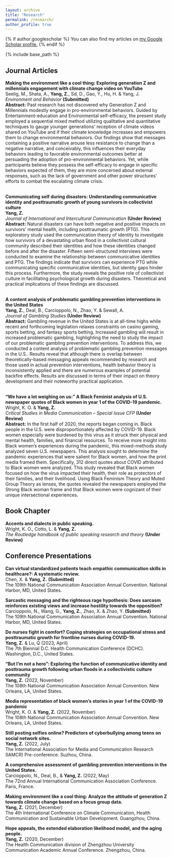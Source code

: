 ```yaml
---
layout: archive
title: "Research"
permalink: /research/
author_profile: true
---
```


{% if author.googlescholar %}
  You can also find my articles on <u><a href="{{author.googlescholar}}">my Google Scholar profile</a>.</u>
{% endif %}

{% include base_path %}

Journal Articles
------
<strong>Making the environment like a cool thing: Exploring generation Z and millennials engagement with climate change video on YouTube</strong>
<br>Seelig, M., Shata, A., **Yang, Z.**, Sd, D., Gao, Y., Hu, H. & Yang, J.<br>
<i>Environment and Behavior</i> <b>(Submitted)</b>
<br> <strong>Abstract:</strong> Past research has not discovered why Generation Z and Millennials modestly engage in pro-environmental behaviors. Guided by Entertainment-education and Environmental self-efficacy, the present study employed a sequential mixed method utilizing qualitative and quantitative techniques to gauge younger generations' reception of climate videos shared on YouTube and if their climate knowledge increases and empowers them to change environmental behaviors. Our findings show that messages containing a positive narrative arouse less resistance to change than a negative narrative, and conceivably, this influences their everyday behaviors leading to favorable environmental outcomes better at persuading the adoption of pro-environmental behaviors. Yet, while participants believe they possess the self-efficacy to engage in specific behaviors expected of them, they are more concerned about external responses, such as the lack of government and other power structures' efforts to combat the escalating climate crisis.<br>

<br><strong>Communicating self during disasters: Understanding communicative identity and posttraumatic growth of young survivors in collectivist culture</strong><br>**Yang, Z.**<br>
<i>Journal of International and Intercultural Communication</i> <b>(Under Review)</b>
<br> <strong>Abstract:</strong> Natural disasters can have both negative and positive impacts on survivors’ mental health, including posttraumatic growth (PTG). This exploratory study used the communication theory of identity to investigate how survivors of a devastating urban flood in a collectivist cultural community described their identities and how these identities changed before and after the disaster. Fifteen semi-structured interviews were conducted to examine the relationship between communicative identities and PTG. The findings indicate that survivors can experience PTG while communicating specific communicative identities, but identity gaps hinder this process. Furthermore, the study reveals the positive role of collectivist culture in facilitating psychological growth during disasters. Theoretical and practical implications of these findings are discussed.<br>

<br><strong>A content analysis of problematic gambling prevention interventions in the United States</strong>
<br>**Yang, Z.**, Deal, B., Carcioppolo, N., Zhao, Y. & Sewall, A.<br>
<i>Journal of Gambling Studies</i> <b>(Under Review)</b>
<br> <strong>Abstract:</strong> Gambling revenue in the United States is at all-time highs while recent and forthcoming legislation relaxes constraints on casino gaming, sports betting, and fantasy sports betting. Increased gambling will result in increased problematic gambling, highlighting the need to study the impact of our problematic gambling prevention interventions. To address this, we conducted a content analysis of problematic gambling prevention messages in the U.S.. Results reveal that although there is overlap between theoretically-based messaging appeals recommended by research and those used in actual prevention interventions, health behavior theory is inconsistently applied and there are numerous examples of potential backfire effects. Results are discussed in terms of their impact on theory development and their noteworthy practical application.<br>

<br><strong>“We have a lot weighing on us:” A Black Feminist analysis of U.S. newspaper quotes of Black women in year 1 of the COVID-19 pandemic.</strong>
<br>Wright, K. O. & **Yang, Z.**<br>
<i>Critical Studies in Media Communication – Special Issue CFP</i> <b>(Under Review)</b>
<br> <strong>Abstract:</strong> In the first half of 2020, the reports began coming in. Black people in the U.S. were disproportionately affected by COVID-19. Black women especially were burdened by this virus as it struck their physical and mental health, families, and financial resources. To receive more insight into Black women’s experiences during the pandemic, this mixed-methods study analyzed seven U.S. newspapers. This analysis sought to determine the pandemic experiences that were salient for Black women, and how the print media framed them. Specifically, 312 direct quotes about COVID attributed to Black women were analyzed. This study revealed that Black women focused on how the virus impacted their health, their role as protectors of their families, and their livelihood. Using Black Feminism Theory and Muted Group Theory as lenses, the quotes revealed the newspapers employed the Strong Black woman frame and that Black women were cognizant of their unique intersectional experiences.<br>

Book Chapter
------
<strong>Accents and dialects in public speaking.</strong>
<br>Wright, K. O., Cotto, L. & **Yang, Z.**<br>
<i>The Routledge handbook of public speaking research and theory</i> <b>(Under Review)</b>

Conference Presentations
------
<strong>Can virtual standardized patients teach empathic communication skills in healthcare?: A systematic review. </strong>
<br>Chen, X. & **Yang, Z.** <b>(Submitted)</b><br>
The 109th National Communication Association Annual Convention. National Harbor, MD, United States.

<strong>Sarcastic messaging and the righteous rage hypothesis: Does sarcasm reinforces existing views and increase hostility towards the opposition?</strong>
<br>Carcioppolo, N., Wang, G., **Yang, Z.**, Zhao, X. & Zhao, Y.<b> (Submitted)</b><br>
The 109th National Communication Association Annual Convention. National Harbor, MD, United States.

<strong>Do nurses fight in comfort? Coping strategies on occupational stress and posttraumatic growth for frontline nurses during COVID-19.</strong>
<br>**Yang, Z.** & Lu, Q (2023, April)<br>
The 7th Biennial D.C. Health Communication Conference (DCHC). Washington, D.C., United States.

<strong>“But I’m not a hero”: Exploring the function of communicative identity and posttrauma growth following urban floods in a collectivistic culture community</strong>
<br>**Yang, Z.** (2022, November)<br>
The 108th National Communication Association Annual Convention. New Orleans, LA, United States. 

<strong>Media representation of black women’s stories in year 1 of the COVID-19 pandemic</strong>
<br>Wright, K. O. & **Yang, Z.** (2022, November)<br>
The 108th National Communication Association Annual Convention. New Orleans, LA, United States. 

<strong>Still posting selfies online? Predictors of cyberbullying among teens on social network sites.</strong>
<br>**Yang, Z.** (2022, July)<br>
The International Association for Media and Communication Research (IAMCR) Pre-conference. Suzhou, China. 

<strong>A comprehensive assessment of gambling prevention interventions in the United States.</strong>
<br>Carcioppolo, N., Deal, B., & **Yang, Z.** (2022, May)<br>
The 72nd Annual International Communication Association Conference. Paris, France. 

<strong>Making environment like a cool thing: Analyze the attitude of generation Z towards climate change based on a focus group data.</strong>
<br>**Yang, Z.** (2021, December)<br>
The 4th International Conference on Climate Communication, Health Communication and Sustainable Urban Development. Guangzhou, China. 

<strong>Hope appeals, the extended elaboration likelihood model, and the aging people.</strong>
<br>**Yang, Z.** (2020, December)<br>
The Health Communication division of Zhengzhou University Communication Academic Annual Conference. Zhengzhou, China.

